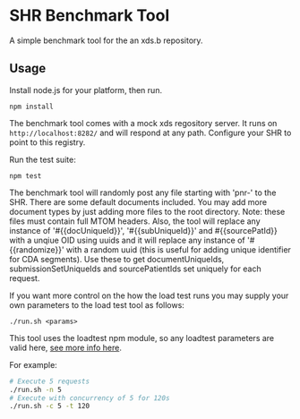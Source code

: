 SHR Benchmark Tool
==================

A simple benchmark tool for the an xds.b repository.

Usage
-----

Install node.js for your platform, then run.

`npm install`

The benchmark tool comes with a mock xds regository server. It runs on `http://localhost:8282/` and will respond at any path. Configure your SHR to point to this registry.

Run the test suite:

`npm test`

The benchmark tool will randomly post any file starting with 'pnr-' to the SHR. There are some default documents included. You may add more document types by just adding more files to the root directory. Note: these files must contain full MTOM headers. Also, the tool will replace any instance of '#{{docUniqueId}}', '#{{subUniqueId}}' and #{{sourcePatId}} with a unqiue OID using uuids and it will replace any instance of '#{{randomize}}' with a random uuid (this is useful for adding unique identifier for CDA segments). Use these to get documentUniqueIds, submissionSetUniqueIds and sourcePatientIds set uniquely for each request.

If you want more control on the how the load test runs you may supply your own parameters to the load test tool as follows:

`./run.sh <params>`

This tool uses the loadtest npm module, so any loadtest parameters are valid here, [see more info here](https://www.npmjs.com/package/loadtest#basic-usage).

For example:

```bash
# Execute 5 requests
./run.sh -n 5
# Execute with concurrency of 5 for 120s
./run.sh -c 5 -t 120
```